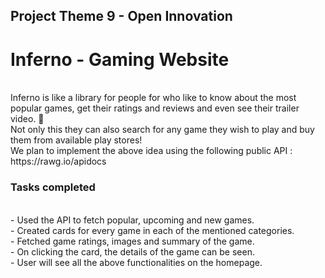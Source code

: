 ## Project Theme 9 - Open Innovation 

# Inferno - Gaming Website
<br/>
Inferno is like a library for people for who like to know about the most popular games, get their ratings and reviews and even see their trailer video. 🤩<br/>
Not only this they can also search for any game they wish to play and buy them from available play stores!<br/>
We plan to implement the above idea using the following public API : <br/>
https://rawg.io/apidocs <br/>

### Tasks completed
<br/>
- Used the API to fetch popular, upcoming and new games.<br/>
- Created cards for every game in each of the mentioned categories.<br/>
- Fetched game ratings, images and summary of the game.<br/>
- On clicking the card, the details of the game can be seen.<br/>
- User will see all the above functionalities on the homepage.